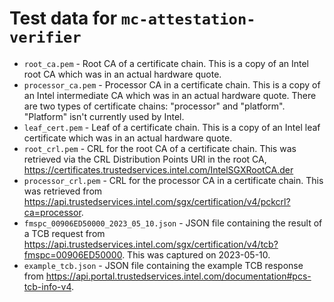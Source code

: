 # Test data for `mc-attestation-verifier`

* `root_ca.pem` - Root CA of a certificate chain. This is a copy of an Intel
  root CA which was in an actual hardware quote.
* `processor_ca.pem` - Processor CA in a certificate chain. This is a copy
  of an Intel intermediate CA which was in an actual hardware quote. There are
  two types of certificate chains: "processor" and "platform". "Platform" isn't
  currently used by Intel.
* `leaf_cert.pem` - Leaf of a certificate chain. This is a copy of an Intel
  leaf certificate which was in an actual hardware quote.
* `root_crl.pem` - CRL for the root CA of a certificate chain. This was
  retrieved via the CRL Distribution Points URI in the root CA,
  <https://certificates.trustedservices.intel.com/IntelSGXRootCA.der>
* `processor_crl.pem` - CRL for the processor CA in a certificate chain. This
  was retrieved from
  <https://api.trustedservices.intel.com/sgx/certification/v4/pckcrl?ca=processor>.
* `fmspc_00906ED50000_2023_05_10.json` - JSON file containing the result of a
  TCB request from
  <https://api.trustedservices.intel.com/sgx/certification/v4/tcb?fmspc=00906ED50000>.
  This was captured on 2023-05-10.
* `example_tcb.json` - JSON file containing the example TCB response from
  <https://api.portal.trustedservices.intel.com/documentation#pcs-tcb-info-v4>.
